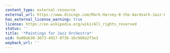 ```yaml
---
content_type: external-resource
external_url: https://www.discogs.com/Mark-Harvey-8-the-Aardvark-Jazz-Orchestra-Paintings-For-Jazz-Orchestra/release/2634859
has_external_license_warning: true
license: https://en.wikipedia.org/wiki/All_rights_reserved
status: ''
title: '*Paintings for Jazz Orchestra*'
uid: 8a00ab30-3673-4917-8f36-16c988a2f3e3
wayback_url: ''
---
```

